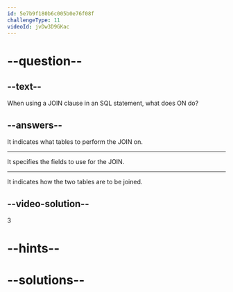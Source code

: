 ```yaml
---
id: 5e7b9f180b6c005b0e76f08f
challengeType: 11
videoId: jvDw3D9GKac
---
```


# --question--

## --text--

When using a JOIN clause in an SQL statement, what does ON do?

## --answers--

It indicates what tables to perform the JOIN on.

---

It specifies the fields to use for the JOIN.

---

It indicates how the two tables are to be joined.

## --video-solution--

3

# --hints--


# --solutions--

